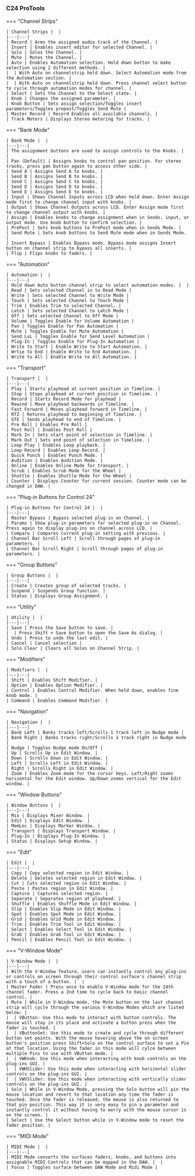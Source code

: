 #

### C24 ProTools

=== "Channel Strips"

    | Channel Strips |  |
    |---|---|
    | Record | Arms the assigned audio track of the Channel. |
    | Insert | Enables insert editor for selected Channel. |
    | Solo | Solos the Channel. |
    | Mute | Mutes the Channel. |
    | Auto | Enables Automation selection. Hold down button to make selection using 2 different methods. |
    |  | With Auto on channelstrip held down. Select Automation mode from the Automation section. |
    |  | With Auto on channelstrip held down. Press channel select button to cycle through automation modes for channel. |
    | Select | Sets the Channel to the Select state. |
    | Knob | Changes the assigned parameter. |
    | Knob Button | Sets assign selection/Toggles insert parameters/Toggles prepost/Toggles Send Mute |
    | Master Record | Record Enables all available channels. |
    | Track Meters | Displays Stereo metering for tracks. |

=== "Bank Mode"

    | Bank Mode |  |
    |---|---|
    | The assignment buttons are used to assign controls to the Knobs. |  |
    | Pan (Default) | Assigns knobs to control pan position. For stereo tracks, press pan button again to access other side. |
    | Send A | Assigns Send A to knobs. |
    | Send B | Assigns Send B to knobs. |
    | Send C | Assigns Send C to knobs. |
    | Send D | Assigns Send D to knobs. |
    | Send E | Assigns Send E to knobs. |
    | Input | Shows Channel Inputs across LCD when held down. Enter Assign mode first to change channel input with knobs. |
    | Output | Shows Channel Outputs across LCD. Enter Assign mode first to change channel output with knobs. |
    | Assign | Enables knobs to change assignment when in Sends, input, or output mode. Use knob button to confirm selection. |
    | PrePost | Sets knob buttons to PrePost mode when in Sends Mode. |
    | Send Mute | Sets knob buttons to Send Mute mode when in Sends Mode. |
    | Insert Bypass | Enables Bypass mode. Bypass mode assigns Insert button on channel strip to bypass all inserts. |
    | Flip | Flips knobs to faders. |

=== "Automation"

    | Automation |  |
    |---|---|
    | Hold down Auto button channel strip to select automation modes. |  |
    | Read | Sets selected Channel in to Read Mode |
    | Write | Sets selected Channel to Write Mode |
    | Touch | Sets selected Channel to Touch Mode |
    | Trim | Enables Trim to selected Channel. |
    | Latch | Sets selected Channel to Latch Mode |
    | Off | Sets selected Channel to Off Mode |
    | Volume | Toggles Enable for Volume Automation |
    | Pan | Toggles Enable for Pan Automation |
    | Mute | Toggles Enable for Mute Automation |
    | Send LvL | Toggles Enable for Send Level Automation |
    | Plug-In | Toggles Enable for Plug-In Automation |
    | Write to Start | Enable Write to Start Automation. |
    | Wrtie to End | Enable Write to End Automation. |
    | Write to All | Enable Write to All Automation. |

=== "Transport"

    | Transport |  |
    |---|---|
    | Play | Starts playhead at current position in Timeline. |
    | Stop | Stops playhead at current position in Timeline. |
    | Record | Starts Record Mode for playhead |
    | Rewind | Move playhead backwards in Timeline. |
    | Fast Forward | Moves playhead forward in Timeline. |
    | RTZ | Returns playhead to beginning of Timeline. |
    | GTE | Sends playhead to end of Timeline. |
    | Pre Roll | Enables Pre Roll |
    | Post Roll | Enables Post Roll |
    | Mark In | Sets start point of selection in Timeline. |
    | Mark Out | Sets end point of selection in Timeline. |
    | Loop Play | Enables Loop playback. |
    | Loop Record | Enables Loop Record. |
    | Quick Punch | Enables Punch Mode. |
    | Audition | Enables Audition Mode. |
    | Online | Enables Online Mode for transport. |
    | Scrub | Enables Scrub Mode for the Wheel |
    | Shuttle | Enables Shuttle Mode for the Wheel |
    | Counter | Displays Counter for current session. Counter mode can be changed in DAW. |

=== "Plug-in Buttons for Control 24"

    | Plug-in Buttons for Control 24 |  |
    |---|---|
    | Master Bypass | Bypass selected plug-in on Channel. |
    | Params | Show plug-in parameters for selected plug-in on Channel. Press again to display plug-ins on channel across LCD. |
    | Compare | Compares current plug-in setting with previous. |
    | Channel Bar Scroll Left | Scroll through pages of plug-in parameters. |
    | Channel Bar Scroll Right | Scroll through pages of plug-in parameters. |

=== "Group Buttons"

    | Group Buttons |  |
    |---|---|
    | Create | Creates group of selected tracks. |
    | Suspend | Suspends Group function. |
    | Status | Displays Group Assignment. |

=== "Utility"

    | Utility |  |
    |---|---|
    | Save | Press the Save button to save. |
    |  | Press Shift + Save button to open the Save As dialog. |
    | Undo | Press to undo the last edit. |
    | Cancel | Cancel selection |
    | Solo Clear | Clears all Solos on Channel Strip. |

=== "Modifiers"

    | Modifiers |  |
    |---|---|
    | Shift | Enables Shift Modifier. |
    | Option | Enables Option Modifier. |
    | Control | Enables Control Modifier. When held down, enables fine knob mode. |
    | Command | Enables Command Modifier. |

=== "Navigation"

    | Navigation |  |
    |---|---|
    | Bank Left | Banks tracks left/Scrolls 1 track left in Nudge mode |
    | Bank Right | Banks tracks right/Scrolls 1 track right in Nudge mode |
    | Nudge | Toggles Nudge mode On/Off |
    | Up | Scrolls Up in Edit Window. |
    | Down | Scrolls Down in Edit Window. |
    | Left | Scrolls Left in Edit Window. |
    | Right | Scrolls Right in Edit Window. |
    | Zoom | Enables Zoom mode for the cursor keys. Left/Right zooms horizontal for the Edit window. Up/Down zooms vertical for the Edit window. |

=== "Window Buttons"

    | Window Buttons |  |
    |---|---|
    | Mix | Displays Mixer Window. |
    | Edit | Displays Edit Window. |
    | MemLoc | Displays Marker Window. |
    | Transport | Displays Transport Window. |
    | Plug-In | Displays Plug-In Window. |
    | Status | Displays Setup Window. |

=== "Edit"

    | Edit |  |
    |---|---|
    | Copy | Copy selected region in Edit Window. |
    | Delete | Deletes selected region in Edit Window. |
    | Cut | Cuts selected region in Edit Window. |
    | Paste | Pastes region in Edit Window. |
    | Capture | Captures selected region. |
    | Separate | Separates region at playhead. |
    | Shuffle | Enables Shuffle Mode in Edit Window. |
    | Slip | Enables Slip Mode in Edit Window. |
    | Spot | Enables Spot Mode in Edit Window. |
    | Grid | Enables Grid Mode in Edit Window. |
    | Trim | Enables Trim Tool in Edit Window. |
    | Select | Enables Select Tool in Edit Window. |
    | Grab | Enables Grab Tool in Edit Window. |
    | Pencil | Enables Pencil Tool in Edit Window. |

=== "V-Window Mode"

    | V-Window Mode |  |
    |---|---|
    | With the V-Window feature, users can instantly control any plug-ins or controls on screen through their control surface's channel strip with a touch of a button. |  |
    | Master Fader | Press once to enable V-Window mode for the 24th channel fader. Press a 2nd time to cycle back to basic channel control. |
    | Mute | While in V-Window mode, the Mute button on the last channel strip will cycle through the various V-Window Modes which are listed below: |
    |  | VButton: Use this mode to interact with button controls. The mouse will stay in its place and activate a button press when the fader is touched. |
    |  | VButtonSet: Use this mode to create and cycle through different button set points. With the mouse hovering above the on screen button's position press Shift+Solo on the control surface to set a Pin at that location. Using the fader in this mode will cylce between multiple Pins to use with VButton mode. |
    |  | VWKnob: Use this mode when interacting with knob controls on the plug-ins GUI. |
    |  | VWHSlider: Use this mode when interacting with horizontal slider controls on the plug-ins GUI. |
    |  | VWVSlider: Use this mode when interacting with vertically slider controls on the plug-ins GUI. |
    | Solo | While in V-Window Mode, pressing the Solo button will pin the mouse location and revert to that location any time the fader is touched. Once the fader is released, the mouse is also returned to that pin position. This way it is very easy to pin a parameter and instantly control it without having to worry with the mouse cursor is on the screen. |
    | Select | Use the Select button while in V-Window mode to reset the fader position. |

=== "MIDI Mode"

    | MIDI Mode |  |
    |---|---|
    | MIDI Mode converts the surfaces faders, knobs, and buttons into assignable MIDI Controls that can be mapped in the DAW. |  |
    | Focus | Toggles surface between DAW Mode and Midi Mode |
